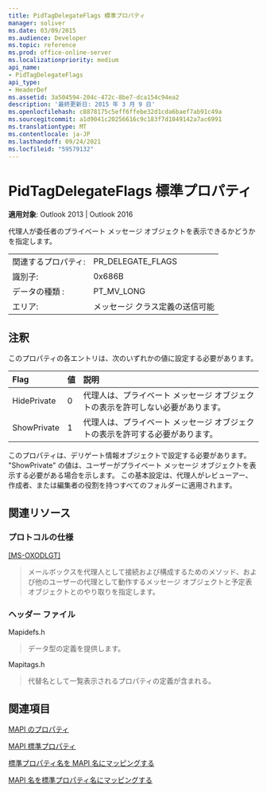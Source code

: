 ```yaml
---
title: PidTagDelegateFlags 標準プロパティ
manager: soliver
ms.date: 03/09/2015
ms.audience: Developer
ms.topic: reference
ms.prod: office-online-server
ms.localizationpriority: medium
api_name:
- PidTagDelegateFlags
api_type:
- HeaderDef
ms.assetid: 3a504594-204c-472c-8be7-dca154c94ea2
description: '最終更新日: 2015 年 3 月 9 日'
ms.openlocfilehash: c8878175c5eff6ffebe32d1cda6baef7ab91c49a
ms.sourcegitcommit: a1d9041c20256616c9c183f7d1049142a7ac6991
ms.translationtype: MT
ms.contentlocale: ja-JP
ms.lasthandoff: 09/24/2021
ms.locfileid: "59579132"
---
```

# <a name="pidtagdelegateflags-canonical-property"></a>PidTagDelegateFlags 標準プロパティ

  
  
**適用対象**: Outlook 2013 | Outlook 2016 
  
代理人が委任者のプライベート メッセージ オブジェクトを表示できるかどうかを指定します。
  
|||
|:-----|:-----|
|関連するプロパティ:  <br/> |PR_DELEGATE_FLAGS  <br/> |
|識別子:  <br/> |0x686B  <br/> |
|データの種類 :   <br/> |PT_MV_LONG  <br/> |
|エリア:  <br/> |メッセージ クラス定義の送信可能  <br/> |
   
## <a name="remarks"></a>注釈

このプロパティの各エントリは、次のいずれかの値に設定する必要があります。
  
|**Flag**|**値**|**説明**|
|:-----|:-----|:-----|
|HidePrivate  <br/> |0  <br/> |代理人は、プライベート メッセージ オブジェクトの表示を許可しない必要があります。  <br/> |
|ShowPrivate  <br/> |1  <br/> |代理人は、プライベート メッセージ オブジェクトの表示を許可する必要があります。  <br/> |
   
このプロパティは、デリゲート情報オブジェクトで設定する必要があります。 "ShowPrivate" の値は、ユーザーがプライベート メッセージ オブジェクトを表示する必要がある場合を示します。 この基本設定は、代理人がレビューアー、作成者、または編集者の役割を持つすべてのフォルダーに適用されます。
  
## <a name="related-resources"></a>関連リソース

### <a name="protocol-specifications"></a>プロトコルの仕様

[[MS-OXODLGT]](https://msdn.microsoft.com/library/01a89b11-9c43-4c40-b147-8f6a1ef5a44f%28Office.15%29.aspx)
  
> メールボックスを代理人として接続および構成するためのメソッド、および他のユーザーの代理として動作するメッセージ オブジェクトと予定表オブジェクトとのやり取りを指定します。
    
### <a name="header-files"></a>ヘッダー ファイル

Mapidefs.h
  
> データ型の定義を提供します。
    
Mapitags.h
  
> 代替名として一覧表示されるプロパティの定義が含まれる。
    
## <a name="see-also"></a>関連項目



[MAPI のプロパティ](mapi-properties.md)
  
[MAPI 標準プロパティ](mapi-canonical-properties.md)
  
[標準プロパティ名を MAPI 名にマッピングする](mapping-canonical-property-names-to-mapi-names.md)
  
[MAPI 名を標準プロパティ名にマッピングする](mapping-mapi-names-to-canonical-property-names.md)

